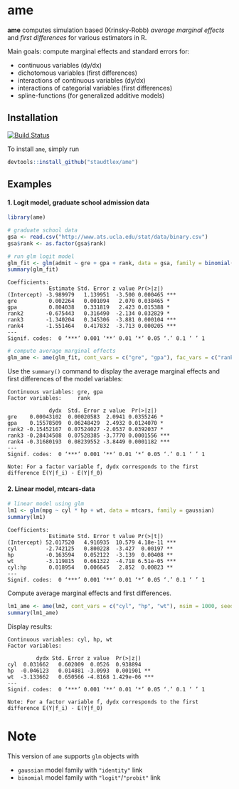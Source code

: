 # ame 

**ame** computes simulation based (Krinsky-Robb) _average marginal effects_ and _first differences_ for various estimators in R. 

Main goals: compute marginal effects and standard errors for:
+ continuous variables (dy/dx)
+ dichotomous variables (first differences)
+ interactions of continuous variables (dy/dx)
+ interactions of categorial variables (first differences)
+ spline-functions (for generalized additive models)

## Installation
[![Build Status](https://travis-ci.org/staudtlex/ame.svg?branch=master)](https://travis-ci.org/staudtlex/ame)

To install `ame`, simply run

```R
devtools::install_github("staudtlex/ame")
```

## Examples
#### 1. Logit model, graduate school admission data
```R
library(ame)

# graduate school data
gsa <- read.csv("http://www.ats.ucla.edu/stat/data/binary.csv")
gsa$rank <- as.factor(gsa$rank)

# run glm logit model
glm_fit <- glm(admit ~ gre + gpa + rank, data = gsa, family = binomial(link = "logit"))
summary(glm_fit)
```
```
Coefficients:
             Estimate Std. Error z value Pr(>|z|)    
(Intercept) -3.989979   1.139951  -3.500 0.000465 ***
gre          0.002264   0.001094   2.070 0.038465 *  
gpa          0.804038   0.331819   2.423 0.015388 *  
rank2       -0.675443   0.316490  -2.134 0.032829 *  
rank3       -1.340204   0.345306  -3.881 0.000104 ***
rank4       -1.551464   0.417832  -3.713 0.000205 ***
---
Signif. codes:  0 ‘***’ 0.001 ‘**’ 0.01 ‘*’ 0.05 ‘.’ 0.1 ‘ ’ 1
```
```R
# compute average marginal effects
glm_ame <- ame(glm_fit, cont_vars = c("gre", "gpa"), fac_vars = c("rank"), nsim = 1000)
```

Use the `summary()` command to display the average marginal effects and first differences of the model variables:
```
Continuous variables: gre, gpa 
Factor variables:     rank 

             dydx  Std. Error z value  Pr(>|z|)    
gre    0.00043102  0.00020583  2.0941 0.0355246 *  
gpa    0.15578509  0.06248429  2.4932 0.0124070 *  
rank2 -0.15452167  0.07524027 -2.0537 0.0392037 *  
rank3 -0.28434508  0.07528385 -3.7770 0.0001556 ***
rank4 -0.31680193  0.08239552 -3.8449 0.0001182 ***
---
Signif. codes:  0 ‘***’ 0.001 ‘**’ 0.01 ‘*’ 0.05 ‘.’ 0.1 ‘ ’ 1

Note: For a factor variable f, dydx corresponds to the first difference E(Y|f_i) - E(Y|f_0)
```
#### 2. Linear model, mtcars-data
```R
# linear model using glm
lm1 <- glm(mpg ~ cyl * hp + wt, data = mtcars, family = gaussian)
summary(lm1)
```
```
Coefficients:
             Estimate Std. Error t value Pr(>|t|)    
(Intercept) 52.017520   4.916935  10.579 4.18e-11 ***
cyl         -2.742125   0.800228  -3.427  0.00197 ** 
hp          -0.163594   0.052122  -3.139  0.00408 ** 
wt          -3.119815   0.661322  -4.718 6.51e-05 ***
cyl:hp       0.018954   0.006645   2.852  0.00823 ** 
---
Signif. codes:  0 ‘***’ 0.001 ‘**’ 0.01 ‘*’ 0.05 ‘.’ 0.1 ‘ ’ 1
```
Compute average marginal effects and first differences.
```R
lm1_ame <- ame(lm2, cont_vars = c("cyl", "hp", "wt"), nsim = 1000, seed = 99)
summary(lm1_ame)
```
Display results:
```
Continuous variables: cyl, hp, wt 
Factor variables:      

         dydx Std. Error z value  Pr(>|z|)    
cyl  0.031662   0.602009  0.0526  0.938894    
hp  -0.046123   0.014881 -3.0993  0.001901 ** 
wt  -3.133662   0.650566 -4.8168 1.429e-06 ***
---
Signif. codes:  0 ‘***’ 0.001 ‘**’ 0.01 ‘*’ 0.05 ‘.’ 0.1 ‘ ’ 1

Note: For a factor variable f, dydx corresponds to the first difference E(Y|f_i) - E(Y|f_0)
```

# Note
This version of `ame` supports `glm` objects with 
+ `gaussian` model family with `"identity"` link
+ `binomial` model family with `"logit"`/`"probit"` link

